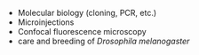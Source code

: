 - Molecular biology (cloning, PCR, etc.)
- Microinjections
- Confocal fluorescence microscopy
- care and breeding of *Drosophila melanogaster*
